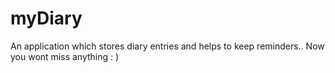 # myDiary
An application which stores diary entries and helps to keep reminders.. Now you wont miss anything : )
